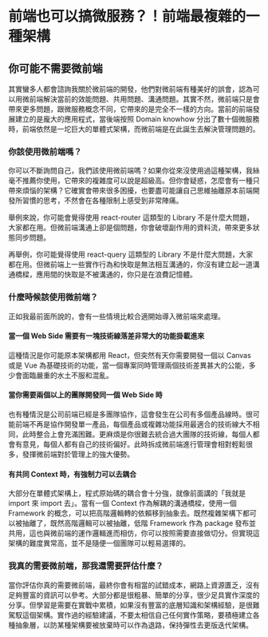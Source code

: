 # 前端也可以搞微服務？！前端最複雜的一種架構

## 你可能不需要微前端

其實蠻多人都會諮詢我關於微前端的開發，他們對微前端有種美好的誤會，認為可以用微前端解決當前的效能問題、共用問題、溝通問題。其實不然，微前端只是會帶來更多問題，跟微服務概念不同，它帶來的是完全不一樣的方向。當前的前端發展建立的是龐大的應用程式，當後端按照 Domain knowhow 分出了數十個微服務時，前端依然是一坨巨大的單體式架構，而微前端是在此誕生去解決管理問題的。

### 你該使用微前端嗎？

你可以不斷詢問自己，我們該使用微前端嗎？如果你從來沒使用過這種架構，我絲毫不推薦你使用，它帶來的複雜度可以說是超級高。但你會疑惑，怎麼會有一種只帶來煩惱的架構？它確實會帶來很多困擾，也要盡可能讓自己思維抽離原本前端開發所習慣的思考，不然會在各種限制上感受到非常陣痛。

舉例來說，你可能會覺得使用 react-router 這類型的 Library 不是什麼大問題，大家都在用。但微前端溝通上卻是個問題，你會破壞副作用的資料流，帶來更多狀態同步問題。

再舉例，你可能覺得使用 react-query 這類型的 Library 不是什麼大問題，大家都在用。但微前端上一些實作行為和快取是無法相互溝通的，你沒有建立起一道溝通橋樑，應用間的快取是不被溝通的，你只是在浪費記憶體。

### 什麼時候該使用微前端？

正如我最前面所說的，會有一些情境比較合適開始導入微前端來處理。

#### 當一個 Web Side 需要有一塊技術線落差非常大的功能掛載進來

這種情況是你可能原本架構都用 React，但突然有天你需要開發一個以 Canvas 或是 Vue 為基礎技術的功能，當一個專案同時管理兩個技術差異甚大的公能，多少會面臨嚴重的水土不服和混亂。

#### 當你需要兩個以上的團隊開發同一個 Web Side 時

也有種情況是公司前端已經是多團隊協作，這會發生在公司有多個產品線時。很可能前端不再是協作開發單一產品，每個產品或複雜功能採用最適合的技術線大不相同，此時整合上會充滿困難。更麻煩是你很難去統合過大團隊的技術線，每個人都會有意見，每個人都有自己的技術偏好。此時拆成微前端進行管理會相對輕鬆很多，發揮微前端對於管理上的強大優勢。

#### 有共同 Context 時，有強制力可以去耦合

大部分在單體式架構上，程式原始碼的耦合會十分強，就像前面講的「我就是 import 來 import 去」。當有一個 Context 作為解耦的溝通橋樑，使用一個 Framework 的概念，可以把高階邏輯轉的依賴移到抽象去。既然複雜架構下都可以被抽離了，既然高階邏輯可以被抽離，低階 Framework 作為 package 發布並共用，這也與微前端的運作邏輯進而相仿，你可以按照需要直接做切分。但實現這架構的難度異常高，並不是隨便一個團隊可以輕易選擇的。

### 我真的需要微前端，那我還需要評估什麼？

當你評估你真的需要微前端，最終你會有相當的試錯成本，網路上資源匱乏，沒有足夠豐富的資訊可以參考。大部分都是很粗暴、簡單的分享，很少足具實作深度的分享。但學習是需要在實戰中累積，如果沒有豐富的底層知識和架構經驗，是很難駕馭這個架構。實作過的經驗建議，不要太相信自己任何實作策略，要積極建立各種抽象層，以防某種架構要被放棄時可以作為退路，保持彈性去更版迭代架構。
